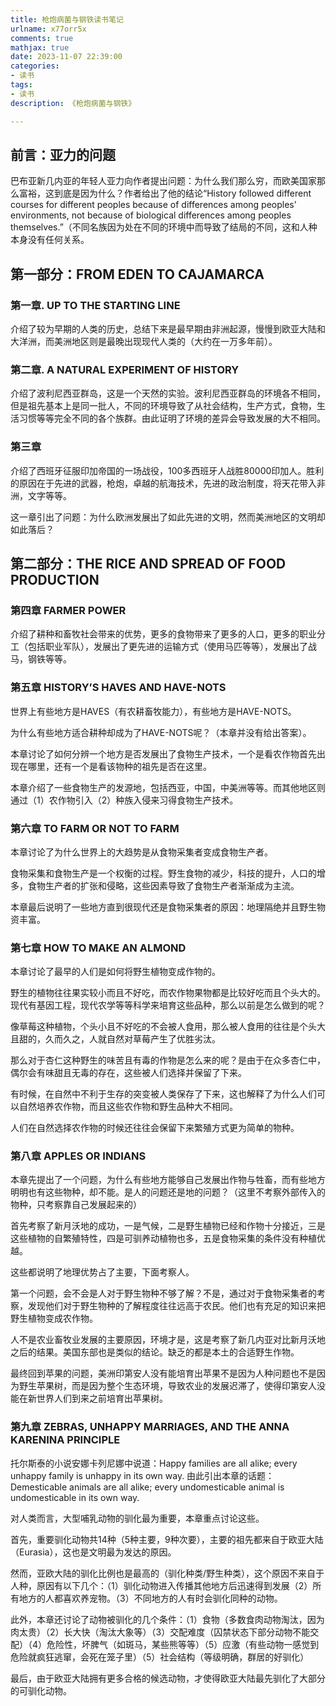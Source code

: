 ```yaml
---
title: 枪炮病菌与钢铁读书笔记
urlname: x77orr5x
comments: true
mathjax: true
date: 2023-11-07 22:39:00
categories:
- 读书
tags:
- 读书
description: 《枪炮病菌与钢铁》

---
```




## 前言：亚力的问题



巴布亚新几内亚的年轻人亚力向作者提出问题：为什么我们那么穷，而欧美国家那么富裕，这到底是因为什么？作者给出了他的结论“History followed different courses for different peoples because of differences among peoples’ environments, not because of biological differences among peoples themselves.”（不同名族因为处在不同的环境中而导致了结局的不同，这和人种本身没有任何关系。



## 第一部分：FROM EDEN TO CAJAMARCA



### 第一章. UP TO THE STARTING LINE

介绍了较为早期的人类的历史，总结下来是最早期由非洲起源，慢慢到欧亚大陆和大洋洲，而美洲地区则是最晚出现现代人类的（大约在一万多年前）。



### 第二章. A NATURAL EXPERIMENT OF HISTORY

介绍了波利尼西亚群岛，这是一个天然的实验。波利尼西亚群岛的环境各不相同，但是祖先基本上是同一批人，不同的环境导致了从社会结构，生产方式，食物，生活习惯等等完全不同的各个族群。由此证明了环境的差异会导致发展的大不相同。



### 第三章

介绍了西班牙征服印加帝国的一场战役，100多西班牙人战胜80000印加人。胜利的原因在于先进的武器，枪炮，卓越的航海技术，先进的政治制度，将天花带入非洲，文字等等。

这一章引出了问题：为什么欧洲发展出了如此先进的文明，然而美洲地区的文明却如此落后？



## 第二部分：THE RICE AND SPREAD OF FOOD PRODUCTION



### 第四章 FARMER POWER

介绍了耕种和畜牧社会带来的优势，更多的食物带来了更多的人口，更多的职业分工（包括职业军队），发展出了更先进的运输方式（使用马匹等等），发展出了战马，钢铁等等。



### 第五章 HISTORY’S HAVES AND HAVE-NOTS

世界上有些地方是HAVES（有农耕畜牧能力），有些地方是HAVE-NOTS。

为什么有些地方适合耕种却成为了HAVE-NOTS呢？（本章并没有给出答案）。

本章讨论了如何分辨一个地方是否发展出了食物生产技术，一个是看农作物首先出现在哪里，还有一个是看该物种的祖先是否在这里。

本章介绍了一些食物生产的发源地，包括西亚，中国，中美洲等等。而其他地区则通过（1）农作物引入（2）种族入侵来习得食物生产技术。



### 第六章 TO FARM OR NOT TO FARM

本章讨论了为什么世界上的大趋势是从食物采集者变成食物生产者。

食物采集和食物生产是一个权衡的过程。野生食物的减少，科技的提升，人口的增多，食物生产者的扩张和侵略，这些因素导致了食物生产者渐渐成为主流。

本章最后说明了一些地方直到很现代还是食物采集者的原因：地理隔绝并且野生物资丰富。



### 第七章 HOW TO MAKE AN ALMOND

本章讨论了最早的人们是如何将野生植物变成作物的。

野生的植物往往果实较小而且不好吃，而农作物果物都是比较好吃而且个头大的。现代有基因工程，现代农学等等科学来培育这些品种，那么以前是怎么做到的呢？

像草莓这种植物，个头小且不好吃的不会被人食用，那么被人食用的往往是个头大且甜的，久而久之，人就自然对草莓产生了优胜劣汰。

那么对于杏仁这种野生的味苦且有毒的作物是怎么来的呢？是由于在众多杏仁中，偶尔会有味甜且无毒的存在，这些被人们选择并保留了下来。

有时候，在自然中不利于生存的突变被人类保存了下来，这也解释了为什么人们可以自然培养农作物，而且这些农作物和野生品种大不相同。

人们在自然选择农作物的时候还往往会保留下来繁殖方式更为简单的物种。



### 第八章 APPLES OR INDIANS

本章先提出了一个问题，为什么有些地方能够自己发展出作物与牲畜，而有些地方明明也有这些物种，却不能。是人的问题还是地的问题？（这里不考察外部传入的物种，只考察靠自己发展起来的）

首先考察了新月沃地的成功，一是气候，二是野生植物已经和作物十分接近，三是这些植物的自繁殖特性，四是可驯养动植物也多，五是食物采集的条件没有种植优越。

这些都说明了地理优势占了主要，下面考察人。

第一个问题，会不会是人对于野生物种不够了解？不是，通过对于食物采集者的考察，发现他们对于野生物种的了解程度往往远高于农民。他们也有充足的知识来把野生植物变成农作物。

人不是农业畜牧业发展的主要原因，环境才是，这是考察了新几内亚对比新月沃地之后的结果。美国东部也是类似的结论。缺乏的都是本土的合适野生作物。

最终回到苹果的问题，美洲印第安人没有能培育出苹果不是因为人种问题也不是因为野生苹果树，而是因为整个生态环境，导致农业的发展迟滞了，使得印第安人没能在新世界人们到来之前培育出苹果树。



### 第九章 ZEBRAS, UNHAPPY MARRIAGES, AND THE ANNA KARENINA PRINCIPLE

托尔斯泰的小说安娜卡列尼娜中说道：Happy families are all alike; every unhappy family is unhappy in its own way. 由此引出本章的话题：Demesticable animals are all alike; every undomesticable animal is undomesticable in its own way.

对人类而言，大型哺乳动物的驯化最为重要，本章重点讨论这些。

首先，重要驯化动物共14种（5种主要，9种次要），主要的祖先都来自于欧亚大陆（Eurasia），这也是文明最为发达的原因。

然而，亚欧大陆的驯化比例也是最高的（驯化种类/野生种类），这个原因不来自于人种，原因有以下几个：（1）驯化动物进入传播其他地方后迅速得到发展（2）所有地方的人都喜欢养宠物。（3）不同地方的人有时会驯化同种的动物。

此外，本章还讨论了动物被驯化的几个条件：（1）食物（多数食肉动物淘汰，因为肉太贵）（2）长大快（淘汰大象等）（3）交配难度（囚禁状态下部分动物不能交配）（4）危险性，坏脾气（如斑马，某些熊等等）（5）应激（有些动物一感觉到危险就疯狂逃窜，会死在笼子里）（5）社会结构（等级明确，群居的好驯化）

最后，由于欧亚大陆拥有更多合格的候选动物，才使得欧亚大陆最先驯化了大部分的可驯化动物。

